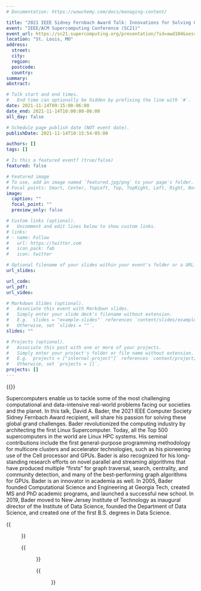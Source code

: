 ```yaml
---
# Documentation: https://wowchemy.com/docs/managing-content/

title: "2021 IEEE Sidney Fernbach Award Talk: Innovations for Solving Global Grand Challenges"
event: "IEEE/ACM Supercomputing Conference (SC21)"
event_url: https://sc21.supercomputing.org/presentation/?id=awd104&sess=sess246
location: "St. Louis, MO"
address:
  street:
  city:
  region:
  postcode:
  country:
summary:
abstract:

# Talk start and end times.
#   End time can optionally be hidden by prefixing the line with `#`.
date: 2021-11-14T09:15:00-06:00
date_end: 2021-11-14T10:00:00-06:00
all_day: false

# Schedule page publish date (NOT event date).
publishDate: 2021-11-14T10:15:54-05:00

authors: []
tags: []

# Is this a featured event? (true/false)
featured: false

# Featured image
# To use, add an image named `featured.jpg/png` to your page's folder. 
# Focal points: Smart, Center, TopLeft, Top, TopRight, Left, Right, BottomLeft, Bottom, BottomRight.
image:
  caption: ""
  focal_point: ""
  preview_only: false

# Custom links (optional).
#   Uncomment and edit lines below to show custom links.
# links:
# - name: Follow
#   url: https://twitter.com
#   icon_pack: fab
#   icon: twitter

# Optional filename of your slides within your event's folder or a URL.
url_slides:

url_code:
url_pdf:
url_video:

# Markdown Slides (optional).
#   Associate this event with Markdown slides.
#   Simply enter your slide deck's filename without extension.
#   E.g. `slides = "example-slides"` references `content/slides/example-slides.md`.
#   Otherwise, set `slides = ""`.
slides: ""

# Projects (optional).
#   Associate this post with one or more of your projects.
#   Simply enter your project's folder or file name without extension.
#   E.g. `projects = ["internal-project"]` references `content/project/deep-learning/index.md`.
#   Otherwise, set `projects = []`.
projects: []
---
```


{{<youtube mvRSPh9pj0c>}}

Supercomputers enable us to tackle some of the most challenging computational and data-intensive real-world problems facing our societies and the planet. In this talk, David A. Bader, the 2021 IEEE Computer Society Sidney Fernbach Award recipient, will share his passion for solving these global grand challenges. Bader revolutionized the computing industry by architecting the first Linux Supercomputer. Today, all the Top 500 supercomputers in the world are Linux HPC systems. His seminal contributions include the first general-purpose programming methodology for multicore clusters and accelerator technologies, such as his pioneering use of the Cell processor and GPUs. Bader is also recognized for his long-standing research efforts on novel parallel and streaming algorithms that have produced multiple “firsts” for graph traversal, search, centrality, and community detection, and many of the best-performing graph algorithms for GPUs. Bader is an innovator in academia as well. In 2005, Bader founded Computational Science and Engineering at Georgia Tech, created MS and PhD academic programs, and launched a successful new school. In 2019, Bader moved to New Jersey Institute of Technology as inaugural director of the Institute of Data Science, founded the Department of Data Science, and created one of the first B.S. degrees in Data Science.

{{<figure src="certificate.jpg">}}

{{<figure src="pic2.jpg" caption="Bill Gropp presents IEEE Sidney Fernbach Award to David Bader at SC21.">}}

{{<figure src="pic3.jpg">}}



